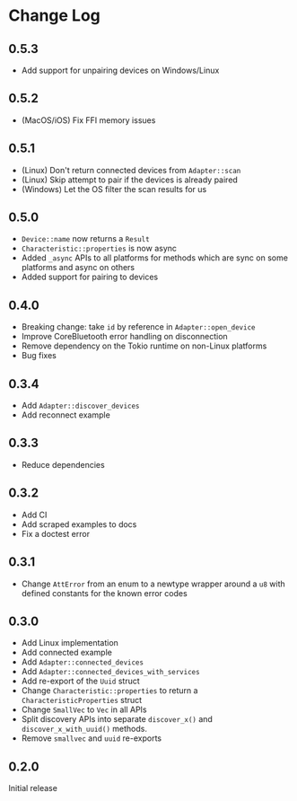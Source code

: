 # Change Log

## 0.5.3

- Add support for unpairing devices on Windows/Linux

## 0.5.2

- (MacOS/iOS) Fix FFI memory issues

## 0.5.1

- (Linux) Don't return connected devices from `Adapter::scan`
- (Linux) Skip attempt to pair if the devices is already paired
- (Windows) Let the OS filter the scan results for us

## 0.5.0

- `Device::name` now returns a `Result`
- `Characteristic::properties` is now async
- Added `_async` APIs to all platforms for methods which are sync on some
  platforms and async on others
- Added support for pairing to devices

## 0.4.0

- Breaking change: take `id` by reference in `Adapter::open_device`
- Improve CoreBluetooth error handling on disconnection
- Remove dependency on the Tokio runtime on non-Linux platforms
- Bug fixes

## 0.3.4

- Add `Adapter::discover_devices`
- Add reconnect example

## 0.3.3

- Reduce dependencies

## 0.3.2

- Add CI
- Add scraped examples to docs
- Fix a doctest error

## 0.3.1

- Change `AttError` from an enum to a newtype wrapper around a `u8` with defined
  constants for the known error codes

## 0.3.0

- Add Linux implementation
- Add connected example
- Add `Adapter::connected_devices`
- Add `Adapter::connected_devices_with_services`
- Add re-export of the `Uuid` struct
- Change `Characteristic::properties` to return a `CharacteristicProperties`
  struct
- Change `SmallVec` to `Vec` in all APIs
- Split discovery APIs into separate `discover_x()` and `discover_x_with_uuid()`
  methods.
- Remove `smallvec` and `uuid` re-exports

## 0.2.0

Initial release
